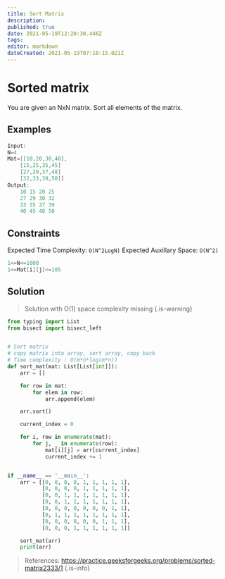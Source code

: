 ```yaml
---
title: Sort Matrix
description: 
published: true
date: 2021-05-19T12:20:30.446Z
tags: 
editor: markdown
dateCreated: 2021-05-19T07:18:15.021Z
---
```


# Sorted matrix
You are given an NxN matrix. Sort all elements of the matrix.

## Examples
```cpp
Input:
N=4
Mat=[[10,20,30,40],
    [15,25,35,45] 
    [27,29,37,48] 
    [32,33,39,50]]
Output:
    10 15 20 25 
    27 29 30 32
    33 35 37 39
    40 45 48 50
```

## Constraints
Expected Time Complexity: `O(N^2LogN)`
Expected Auxillary Space: `O(N^2)`

```cpp
1<=N<=1000
1<=Mat[i][j]<=105
```

## Solution
> Solution with O(1) space complexity missing
{.is-warning}

```python
from typing import List
from bisect import bisect_left


# Sort matrix
# copy matrix into array, sort array, copy back
# Time complexity : O(m*n*log(m*n))
def sort_mat(mat: List[List[int]]):
    arr = []

    for row in mat:
        for elem in row:
            arr.append(elem)

    arr.sort()

    current_index = 0

    for i, row in enumerate(mat):
        for j, _ in enumerate(row):
            mat[i][j] = arr[current_index]
            current_index += 1


if __name__ == '__main__':
    arr = [[0, 0, 0, 0, 1, 1, 1, 1, 1],
           [0, 0, 0, 0, 1, 1, 1, 1, 1],
           [0, 0, 1, 1, 1, 1, 1, 1, 1],
           [0, 0, 1, 1, 1, 1, 1, 1, 1],
           [0, 0, 0, 0, 0, 0, 0, 1, 1],
           [0, 1, 1, 1, 1, 1, 1, 1, 1],
           [0, 0, 0, 0, 0, 0, 1, 1, 1],
           [0, 0, 0, 1, 1, 1, 1, 1, 1]]

    sort_mat(arr)
    print(arr)

```
> References: https://practice.geeksforgeeks.org/problems/sorted-matrix2333/1
{.is-info}


